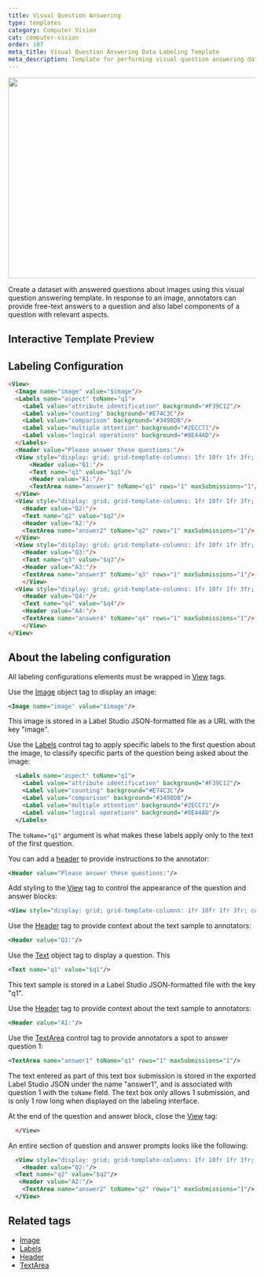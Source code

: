 ```yaml
---
title: Visual Question Answering
type: templates
category: Computer Vision
cat: computer-vision
order: 107
meta_title: Visual Question Answering Data Labeling Template
meta_description: Template for performing visual question answering data labeling tasks with Label Studio for your machine learning and data science projects.
---
```


<img src="/images/templates/visual-question-answering.png" alt="" class="gif-border" width="552px" height="408px" />

Create a dataset with answered questions about images using this visual question answering template. In response to an image, annotators can provide free-text answers to a question and also label components of a question with relevant aspects. 

## Interactive Template Preview

<div id="main-preview"></div>

## Labeling Configuration

```html
<View>
  <Image name="image" value="$image"/>
  <Labels name="aspect" toName="q1">
    <Label value="attribute identification" background="#F39C12"/>
    <Label value="counting" background="#E74C3C"/>
    <Label value="comparison" background="#3498DB"/>
    <Label value="multiple attention" background="#2ECC71"/>
    <Label value="logical operations" background="#8E44AD"/>
  </Labels>
  <Header value="Please answer these questions:"/>
  <View style="display: grid; grid-template-columns: 1fr 10fr 1fr 3fr; column-gap: 1em">
      <Header value="Q1:"/>
      <Text name="q1" value="$q1"/>
      <Header value="A1:"/>
      <TextArea name="answer1" toName="q1" rows="1" maxSubmissions="1"/>
  </View>
  <View style="display: grid; grid-template-columns: 1fr 10fr 1fr 3fr; column-gap: 1em">
    <Header value="Q2:"/>
    <Text name="q2" value="$q2"/>
    <Header value="A2:"/>
    <TextArea name="answer2" toName="q2" rows="1" maxSubmissions="1"/>
  </View>
  <View style="display: grid; grid-template-columns: 1fr 10fr 1fr 3fr; column-gap: 1em">
    <Header value="Q3:"/>
    <Text name="q3" value="$q3"/>
    <Header value="A3:"/>
    <TextArea name="answer3" toName="q3" rows="1" maxSubmissions="1"/>
    </View>
  <View style="display: grid; grid-template-columns: 1fr 10fr 1fr 3fr; column-gap: 1em">
    <Header value="Q4:"/>
    <Text name="q4" value="$q4"/>
    <Header value="A4:"/>
    <TextArea name="answer4" toName="q4" rows="1" maxSubmissions="1"/>
    </View>
</View>
```

## About the labeling configuration

All labeling configurations elements must be wrapped in [View](/tags/view.html) tags.

Use the [Image](/tags/image.html) object tag to display an image:
```xml
<Image name="image" value="$image"/>
```
This image is stored in a Label Studio JSON-formatted file as a URL with the key "image". 
  
Use the [Labels](/tags/labels.html) control tag to apply specific labels to the first question about the image, to classify specific parts of the question being asked about the image:
```xml
  <Labels name="aspect" toName="q1">
    <Label value="attribute identification" background="#F39C12"/>
    <Label value="counting" background="#E74C3C"/>
    <Label value="comparison" background="#3498DB"/>
    <Label value="multiple attention" background="#2ECC71"/>
    <Label value="logical operations" background="#8E44AD"/>
  </Labels>
```
The `toName="q1"` argument is what makes these labels apply only to the text of the first question.

You can add a [header](/tags/header.html) to provide instructions to the annotator:
```xml
<Header value="Please answer these questions:"/>
```

Add styling to the [View](/tags/view.html) tag to control the appearance of the question and answer blocks:
```xml
<View style="display: grid; grid-template-columns: 1fr 10fr 1fr 3fr; column-gap: 1em">
```

Use the [Header](/tags/header.html) tag to provide context about the text sample to annotators:
```xml
<Header value="Q1:"/>
```

Use the [Text](/tags/text.html) object tag to display a question. This 
```xml
<Text name="q1" value="$q1"/>
```
This text sample is stored in a Label Studio JSON-formatted file with the key "q1". 

Use the [Header](/tags/header.html) tag to provide context about the text sample to annotators:
```xml
<Header value="A1:"/>
```

Use the [TextArea](/tags/textarea.html) control tag to provide annotators a spot to answer question 1:
```xml
<TextArea name="answer1" toName="q1" rows="1" maxSubmissions="1"/>
```
The text entered as part of this text box submission is stored in the exported Label Studio JSON under the name "answer1", and is associated with question 1 with the `toName` field. The text box only allows 1 submission, and is only 1 row long when displayed on the labeling interface. 

At the end of the question and answer block, close the [View](/tags/view.html) tag:
```xml
  </View>
```

An entire section of question and answer prompts looks like the following:
```xml
  <View style="display: grid; grid-template-columns: 1fr 10fr 1fr 3fr; column-gap: 1em">
    <Header value="Q2:"/>
  <Text name="q2" value="$q2"/>
   <Header value="A2:"/>
    <TextArea name="answer2" toName="q2" rows="1" maxSubmissions="1"/>
  </View>
```


## Related tags

- [Image](/tags/image.html)
- [Labels](/tags/labels.html)
- [Header](/tags/header.html)
- [TextArea](/tags/textarea.html)
